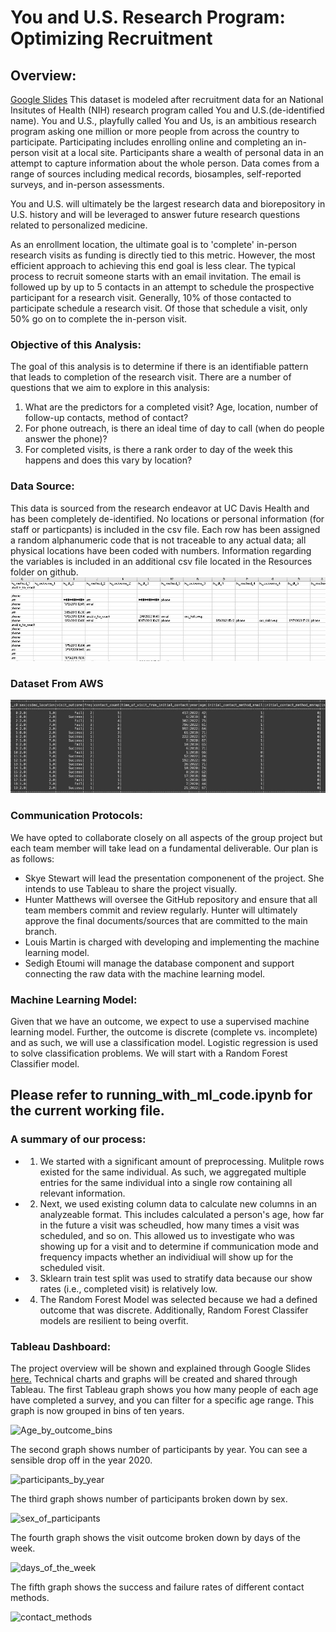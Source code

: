 # You and U.S. Research Program: Optimizing Recruitment 

## Overview:
[Google Slides](https://docs.google.com/presentation/d/1137s3_O7ktF4cMPk-cHCNadZev04o0CW/edit?usp=sharing&ouid=103298195738654763321&rtpof=true&sd=true)
This dataset is modeled after recruitment data for an National Insitutes of Health (NIH) research program called You and U.S.(de-identified name). You and U.S., playfully called You and Us, is an ambitious research program asking one million or more people from across the country to participate. Participating includes enrolling online and completing an in-person visit at a local site. Participants share a wealth of personal data in an attempt to capture information about the whole person. Data comes from a range of sources including medical records, biosamples, self-reported surveys, and in-person assessments. 

You and U.S. will ultimately be the largest research data and biorepository in U.S. history and will be leveraged to answer future research questions related to personalized medicine. 

As an enrollment location, the ultimate goal is to 'complete' in-person research visits as funding is directly tied to this metric. However, the most efficient approach to achieving this end goal is less clear. The typical process to recruit someone starts with an email invitation. The email is followed up by up to 5 contacts in an attempt to schedule the prospective participant for a research visit. Generally, 10% of those contacted to participate schedule a research visit. Of those that schedule a visit, only 50% go on to complete the in-person visit. 

### Objective of this Analysis:
The goal of this analysis is to determine if there is an identifiable pattern that leads to completion of the research visit. There are a number of questions that we aim to explore in this analysis:
 1. What are the predictors for a completed visit? Age, location, number of follow-up contacts, method of contact?
 2. For phone outreach, is there an ideal time of day to call (when do people answer the phone)?
 3. For completed visits, is there a rank order to day of the week this happens and does this vary by location?

### Data Source:
This data is sourced from the research endeavor at UC Davis Health and has been completely de-identified. No locations or personal information (for staff or particpants) is included in the csv file. Each row has been assigned a random alphanumeric code that is not traceable to any actual data; all physical locations have been coded with numbers. Information regarding the variables is included in an additional csv file located in the Resources folder on github.  
![image](Resources/missing.jpg)

### Dataset From AWS
![image](Resources/coded.jpg)

### Communication Protocols:
We have opted to collaborate closely on all aspects of the group project but each team member will take lead on a fundamental deliverable. Our plan is as follows:
 - Skye Stewart will lead the presentation componenent of the project. She intends to use Tableau to share the project visually.
 - Hunter Matthews will oversee the GitHub repository and ensure that all team members commit and review regularly. Hunter will ultimately approve the final documents/sources that are committed to the main branch.
 - Louis Martin is charged with developing and implementing the machine learning model.
 - Sedigh Etoumi will manage the database component and support connecting the raw data with the machine learning model.

### Machine Learning Model:
Given that we have an outcome, we expect to use a supervised machine learning model. Further, the outcome is discrete (complete vs. incomplete) and as such, we will use a classification model. Logistic regression is used to solve classification problems. We will start with a Random Forest Classifier model. 

## Please refer to running_with_ml_code.ipynb for the current working file. 
### A summary of our process:
- 1. We started with a significant amount of preprocessing. Mulitple rows existed for the same individual. As such, we aggregated multiple entries for the same individual into a single row containing all relevant information. 
- 2. Next, we used existing column data to calculate new columns in an analyzeable format. This includes calculated a person's age, how far in the future a visit was scheudled, how many times a visit was scheduled, and so on. This allowed us to investigate who was showing up for a visit and to determine if communication mode and frequency impacts whether an individiual will show up for the scheduled visit. 
- 3. Sklearn train test split was used to stratify data because our show rates (i.e., completed visit) is relatively low. 
- 4. The Random Forest Model was selected because we had a defined outcome that was discrete. Additionally, Random Forest Classifer models are resilient to being overfit.  

### Tableau Dashboard:
The project overview will be shown and explained through Google Slides [here.](https://docs.google.com/presentation/d/1137s3_O7ktF4cMPk-cHCNadZev04o0CW/edit#slide=id.p101)
Technical charts and graphs will be created and shared through Tableau.
The first Tableau graph shows you how many people of each age have completed a survey, and you can filter for a specific age range. This graph is now grouped in bins of ten years.

![Age_by_outcome_bins](https://user-images.githubusercontent.com/35434608/201314169-ed785eae-0e89-45cb-b090-049d8fff6194.png)

The second graph shows number of participants by year. You can see a sensible drop off in the year 2020.

![participants_by_year](https://user-images.githubusercontent.com/35434608/201314229-18637b69-5bc2-4227-a4ac-983d5b1fe6ac.png)

The third graph shows number of participants broken down by sex.

![sex_of_participants](https://user-images.githubusercontent.com/35434608/201314265-7125158d-dd89-4216-aa41-cb9af448cb7a.png)

The fourth graph shows the visit outcome broken down by days of the week.

![days_of_the_week](https://user-images.githubusercontent.com/35434608/201314320-f5ff236b-dc2d-437b-9004-567a01a2560b.png)

The fifth graph shows the success and failure rates of different contact methods.

![contact_methods](https://user-images.githubusercontent.com/35434608/201314363-de3e0c81-140f-4ac3-91df-a6a54cfb8086.png)

